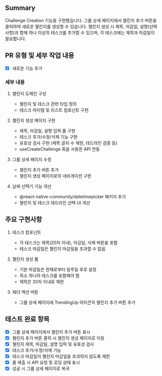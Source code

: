 ## Summary

Challenge Creation 기능을 구현했습니다. 그룹 상세 페이지에서 챌린지 추가 버튼을 클릭하여 새로운 챌린지를 생성할 수 있습니다. 챌린지 생성 시 제목, 마감일, 설명(선택사항)과 함께 하나 이상의 테스크를 추가할 수 있으며, 각 테스크에는 제목과 마감일이 필요합니다.

## PR 유형 및 세부 작업 내용

- [x] 새로운 기능 추가

### 세부 내용

1. 챌린지 도메인 구성

   - 챌린지 및 테스크 관련 타입 정의
   - 테스크 아이템 및 리스트 컴포넌트 구현

2. 챌린지 생성 페이지 구현

   - 제목, 마감일, 설명 입력 폼 구현
   - 테스크 추가/수정/삭제 기능 구현
   - 유효성 검사 구현 (제목 글자 수 제한, 데드라인 검증 등)
   - useCreateChallenge 훅을 사용한 API 연동

3. 그룹 상세 페이지 수정

   - 챌린지 추가 버튼 추가
   - 챌린지 생성 페이지로의 네비게이션 구현

4. 날짜 선택기 기능 개선
   - @react-native-community/datetimepicker 패키지 추가
   - 챌린지 및 테스크 데드라인 선택 UI 개선

## 주요 구현사항

1. 테스크 컴포넌트

   - 각 테스크는 제목(20자 이내), 마감일, 삭제 버튼을 포함
   - 테스크 마감일은 챌린지 마감일을 초과할 수 없음

2. 챌린지 생성 폼

   - 기본 마감일은 현재로부터 일주일 후로 설정
   - 최소 하나의 테스크를 포함해야 함
   - 제목은 20자 이내로 제한

3. 헤더 액션 버튼
   - 그룹 상세 페이지에 TrendingUp 아이콘의 챌린지 추가 버튼 추가

## 테스트 완료 항목

- [x] 그룹 상세 페이지에서 챌린지 추가 버튼 표시
- [x] 챌린지 추가 버튼 클릭 시 챌린지 생성 페이지로 이동
- [x] 챌린지 제목, 마감일, 설명 입력 및 유효성 검사
- [x] 테스크 추가/수정/삭제 기능
- [x] 테스크 마감일이 챌린지 마감일을 초과하지 않도록 제한
- [x] 폼 제출 시 API 요청 및 로딩 상태 표시
- [x] 성공 시 그룹 상세 페이지로 복귀
